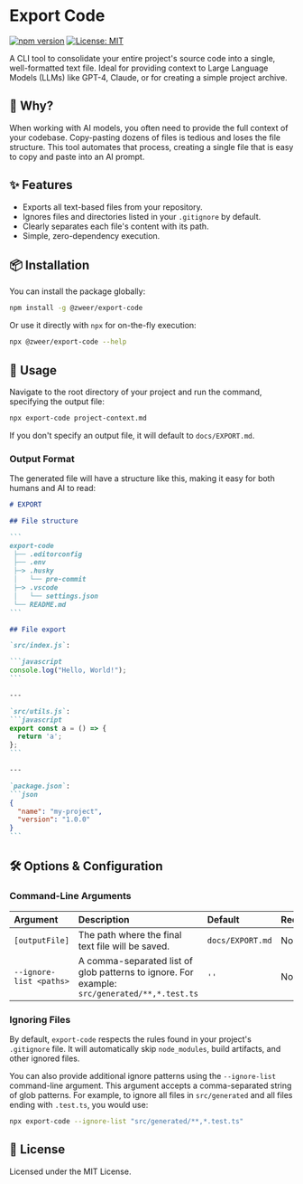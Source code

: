 # Export Code

[![npm version](https://img.shields.io/npm/v/@zweer/export-code.svg?style=flat)](https://www.npmjs.com/package/@zweer/export-code)
[![License: MIT](https://img.shields.io/badge/License-MIT-yellow.svg)](https://opensource.org/licenses/MIT)

A CLI tool to consolidate your entire project's source code into a single, well-formatted text file. Ideal for providing context to Large Language Models (LLMs) like GPT-4, Claude, or for creating a simple project archive.

## 🤔 Why?

When working with AI models, you often need to provide the full context of your codebase. Copy-pasting dozens of files is tedious and loses the file structure. This tool automates that process, creating a single file that is easy to copy and paste into an AI prompt.

## ✨ Features

- Exports all text-based files from your repository.
- Ignores files and directories listed in your `.gitignore` by default.
- Clearly separates each file's content with its path.
- Simple, zero-dependency execution.

## 📦 Installation

You can install the package globally:
```bash
npm install -g @zweer/export-code
```
Or use it directly with `npx` for on-the-fly execution:
```bash
npx @zweer/export-code --help
```

## 🚀 Usage

Navigate to the root directory of your project and run the command, specifying the output file:

```bash
npx export-code project-context.md
```

If you don't specify an output file, it will default to `docs/EXPORT.md`.

### Output Format

The generated file will have a structure like this, making it easy for both humans and AI to read:

`````markdown
# EXPORT

## File structure

```
export-code
 ├── .editorconfig
 ├── .env
 ├─> .husky
 │   └── pre-commit
 ├─> .vscode
 │   └── settings.json
 └── README.md
```

## File export

`src/index.js`:

```javascript
console.log("Hello, World!");
```

---

`src/utils.js`:
```javascript
export const a = () => {
  return 'a';
};
```

---

`package.json`:
```json
{
  "name": "my-project",
  "version": "1.0.0"
}
```
`````

## 🛠️ Options & Configuration

### Command-Line Arguments

| Argument | Description | Default | Required |
| :--- | :--- | :--- | :--- |
| `[outputFile]` | The path where the final text file will be saved. | `docs/EXPORT.md`| No |
| `--ignore-list <paths>` | A comma-separated list of glob patterns to ignore. For example: `src/generated/**,*.test.ts` | `''` | No |

### Ignoring Files

By default, `export-code` respects the rules found in your project's `.gitignore` file. It will automatically skip `node_modules`, build artifacts, and other ignored files.

You can also provide additional ignore patterns using the `--ignore-list` command-line argument. This argument accepts a comma-separated string of glob patterns. For example, to ignore all files in `src/generated` and all files ending with `.test.ts`, you would use:

```bash
npx export-code --ignore-list "src/generated/**,*.test.ts"
```

## 📄 License

Licensed under the MIT License.
